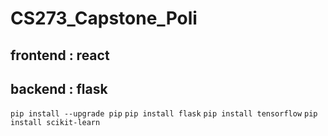 # CS273_Capstone_Poli
## frontend : react
## backend : flask
```pip install --upgrade pip```
```pip install flask```
```pip install tensorflow```
```pip install scikit-learn```

